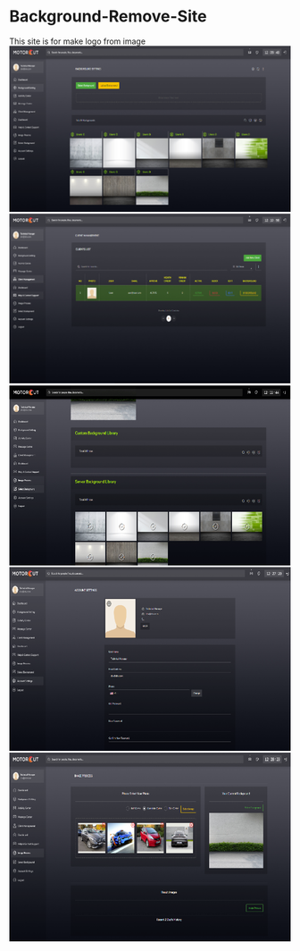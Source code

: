 # Background-Remove-Site
This site is for make logo from image
![](1.png)
![](2.png)
![](3.png)
![](4.png)
![](5.png)
